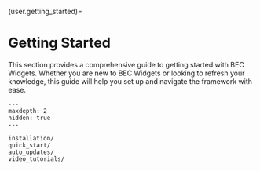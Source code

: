 (user.getting_started)=
# Getting Started
This section provides a comprehensive guide to getting started with BEC Widgets. Whether you are new to BEC Widgets or looking to refresh your knowledge, this guide will help you set up and navigate the framework with ease.

```{toctree}
---
maxdepth: 2
hidden: true
---

installation/
quick_start/
auto_updates/
video_tutorials/
```